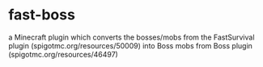 # fast-boss
a Minecraft plugin which converts the bosses/mobs from the FastSurvival plugin (spigotmc.org/resources/50009) into Boss mobs from Boss plugin (spigotmc.org/resources/46497)
